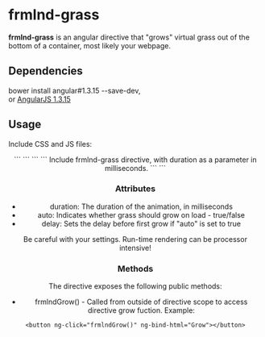 # frmlnd-grass
**frmlnd-grass** is an angular directive that "grows" virtual grass out of the bottom of a container, most likely your webpage.

## Dependencies
bower install angular#1.3.15 --save-dev,  
or [AngularJS 1.3.15](https://angularjs.org/)

## Usage
Include CSS and JS files:
<header>
```
<link rel="stylesheet" type="text/css" href="css/frmlnd-grass.min.css">
```
<body>
```
<script type="text/javascript" src="js/angular.min.js"></script>
<script type="text/javascript" src="js/frmlnd-grass.min.js"></script>
```
Include frmlnd-grass directive, with duration as a parameter in milliseconds.
```
<frmlnd-grass duration="5000"></frmlnd-grass>
```

### Attributes
* duration: The duration of the animation, in milliseconds
* auto: Indicates whether grass should grow on load - true/false
* delay: Sets the delay before first grow if "auto" is set to true

Be careful with your settings. Run-time rendering can be processor intensive!

### Methods

The directive exposes the following public methods:

* frmlndGrow() - Called from outside of directive scope to access directive grow fuction. Example: 
```
<button ng-click="frmlndGrow()" ng-bind-html="Grow"></button>
```